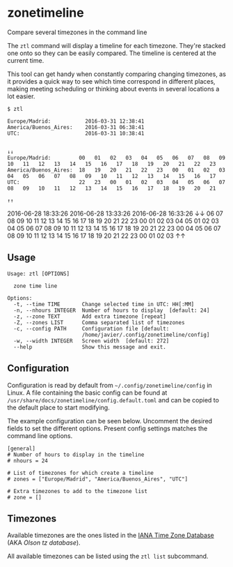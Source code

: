 # zonetimeline

Compare several timezones in the command line

The `ztl` command will display a timeline for each timezone. They're stacked one onto so they can
be easily compared. The timeline is centered at the current time.

This tool can get handy when constantly comparing changing timezones, as it provides a quick way to
see which time correspond in different places, making meeting scheduling or thinking about events
in several locations a lot easier.

```
$ ztl

Europe/Madrid:           2016-03-31 12:38:41
America/Buenos_Aires:    2016-03-31 06:38:41
UTC:                     2016-03-31 10:38:41

                                                                             ↓↓
Europe/Madrid:         00   01   02   03   04   05   06   07   08   09   10   11   12   13   14   15   16   17   18   19   20   21   22   23
America/Buenos_Aires:  18   19   20   21   22   23   00   01   02   03   04   05   06   07   08   09   10   11   12   13   14   15   16   17
UTC:                   22   23   00   01   02   03   04   05   06   07   08   09   10   11   12   13   14   15   16   17   18   19   20   21
                                                                             ↑↑
```

2016-06-28 18:33:26
2016-06-28 13:33:26
2016-06-28 16:33:26
                                     ↓↓ 
06 07 08 09 10 11 12 13 14 15 16 17 18 19 20 21 22 23 00 01 02 03 04 05 
01 02 03 04 05 06 07 08 09 10 11 12 13 14 15 16 17 18 19 20 21 22 23 00 
04 05 06 07 08 09 10 11 12 13 14 15 16 17 18 19 20 21 22 23 00 01 02 03 
                                                             ↑↑ 

## Usage

```
Usage: ztl [OPTIONS]

  zone time line

Options:
  -t, --time TIME       Change selected time in UTC: HH[:MM]
  -n, --nhours INTEGER  Number of hours to display  [default: 24]
  -z, --zone TEXT       Add extra timezone [repeat]
  -Z, --zones LIST      Comma separated list of timezones
  -c, --config PATH     Configuration file [default:
                        /home/javier/.config/zonetimeline/config]
  -w, --width INTEGER   Screen width  [default: 272]
  --help                Show this message and exit.
```

## Configuration

Configuration is read by default from `~/.config/zonetimeline/config` in Linux.
A file containing the basic config can be found at
`/usr/share/docs/zonetimeline/config.default.toml` and can be copied to the default place to start
modifying.

The example configuration can be seen below. Uncomment the desired fields to set the different
options. Present config settings matches the command line options.

```
[general]
# Number of hours to display in the timeline
# nhours = 24

# List of timezones for which create a timeline
# zones = ["Europe/Madrid", "America/Buenos_Aires", "UTC"]

# Extra timezones to add to the timezone list
# zone = []
```

## Timezones

Available timezones are the ones listed in the [IANA Time Zone
Database](https://www.iana.org/time-zones) (AKA *Olson tz database*).

All available timezones can be listed using the `ztl list` subcommand.
